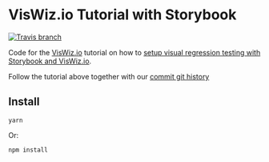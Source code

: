 # VisWiz.io Tutorial with Storybook

[![Travis branch](https://img.shields.io/travis/viswiz-io/viswiz-tutorial-storybook/master.svg?style=flat-square)](https://travis-ci.org/viswiz-io/viswiz-tutorial-storybook)

Code for the [VisWiz.io](https://www.viswiz.io) tutorial on how to [setup visual regression testing
with Storybook and VisWiz.io](https://www.viswiz.io/help/tutorials/storybook).

Follow the tutorial above together with our [commit git history](https://github.com/viswiz-io/viswiz-tutorial-storybook/commits/master)

## Install

```
yarn
```

Or:

```
npm install
```
